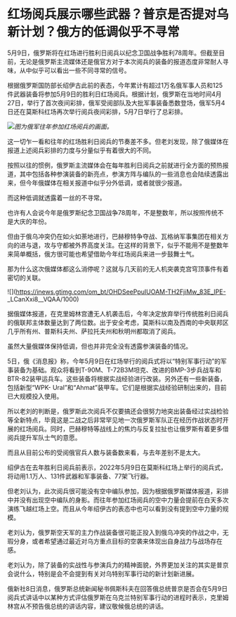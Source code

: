 # 红场阅兵展示哪些武器？普京是否提对乌新计划？俄方的低调似乎不寻常

5月9日，俄罗斯将在红场进行胜利日阅兵以纪念卫国战争胜利78周年。但截至目前，无论是俄罗斯主流媒体还是俄官方对于本次阅兵的装备的报道态度非常耐人寻味，从中似乎可以看出一些不同寻常的信号。

根据俄罗斯国防部长绍伊古此前的表态，今年累计有超过1万名俄军事人员和125件武器装备将参加5月9日的胜利日红场阅兵。根据计划，俄罗斯在当地时间4月27日，举行了首次夜间彩排，俄军受阅部队及大批军事装备悉数登场，俄军5月4日还在莫斯科红场再次举行阅兵夜间彩排，5月7日举行了总彩排。

![](https://inews.gtimg.com/om_bt/O2Ed1CKDMU7DnM6HyNI9En67H92Yn1LgFnXL0bKs9BHPUAA/1000)_图为俄军往年参加红场阅兵的画面。_

这一切乍一看和往年的红场胜利日阅兵的节奏差不多。但老刘发现，除了俄媒体在报道上述阅兵彩排的力度与分量似乎有着很大的不同。

按照以往的惯例，俄罗斯主流媒体会在每年胜利日阅兵之前就进行全方面的预热报道，其中包括各种参演装备的新亮点，参演方阵与编队的一些消息也会陆续透露出来，但今年俄媒体在相关报道中似乎分外低调，或者就很少报道。

而这种低调就透露着一丝的不寻常。

也许有人会说今年是俄罗斯纪念卫国战争78周年，不是整数年，所以按照传统不是大庆的年份。

但由于俄乌冲突仍在如火如荼地进行，巴赫穆特争夺战、瓦格纳军事集团在相关方向的进与退，攻与守都被外界高度关注。在这样的背景下，似乎不能用不是整数年来简单概括，俄方很可能也希望借助今年红场阅兵来进一步鼓舞士气。

那为什么这次俄媒体都这么消停呢？这就与几天前的无人机突袭克宫穹顶事件有着密切的关联。

![](https://inews.gtimg.com/om_bt/OHDSeePpuIUOAM-TH2FjiMw_83E_IPE-
_LCanXxi8__VQAA/1000)

据俄媒体报道，在克里姆林宫遭无人机袭击后，今年决定放弃举行传统胜利日阅兵的俄联邦主体数量达到了两位数。出于安全考虑，莫斯科以南及西南的中央联邦区几乎所有州、普斯科夫州、萨拉托夫州和秋明州都取消了阅兵。

虽然大量俄媒体保持低调，但也并非完全没有透露参演装备的情况。

5日，俄《消息报》称，今年5月9日在红场举行的阅兵式将以“特别军事行动”的军事装备为基础。观众将看到T-90M、T-72B3M坦克、改进的BMP-3步兵战车和BTR-82装甲运兵车。这些装备将根据实战经验进行改装。另外还有一些新装备，包括新型“WPK-
Ural”和“Ahmat”装甲车。它们是根据实战经验研制出来的，目前已大规模投入使用。

所以老刘的判断是，俄罗斯此次阅兵不仅要搞还会很努力地突出装备经过实战检验等全新特点，毕竟这是二战之后非常罕见地一次俄罗斯军队正在经历作战状态时开展的红场阅兵。同时，巴赫穆特等战线上的焦灼与反复拉扯也让俄罗斯有着更多借阅兵提升军队士气的意愿。

而且从目前公布的受阅俄官兵人数与装备数来看，与去年差别不是太大。

绍伊古在去年胜利日阅兵前表示，2022年5月9日在莫斯科红场上举行的阅兵式，将动用1.1万人、131件武器和军事装备、77架飞行器。

但老刘认为，此次阅兵很可能没有空中编队参加，因为根据俄罗斯媒体报道，彩排中并没有出现空中编队的身影。而往年参加红场阅兵的空中力量会提前在白天多次演练飞越红场上空。而且从今年绍伊古的表态中也可以看到没有提到空中力量的规模。

老刘认为，俄罗斯空天军的主力作战装备很可能正投入到俄乌冲突的作战之中，无瑕分身，或者希望通过最近对乌方重点目标的空袭来体现出自身战力与战场存在感。

老刘认为，除了装备的实战性与参演兵力的精神面貌，外界更加关注的其实是普京会说什么，特别是会不会提到有关对乌特别军事行动的新计划新进展。

俄新社8日消息，俄罗斯总统新闻秘书佩斯科夫在回答俄总统普京是否会在5月9日阅兵式讲话中以某种方式评估俄罗斯在乌克兰特别军事行动的进程时表示，克里姆林宫从不预告俄总统的讲话内容，建议敬候俄总统的讲话。

